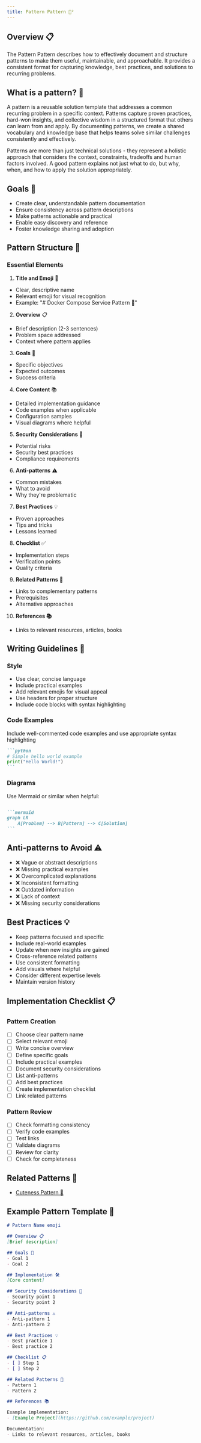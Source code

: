 ```yaml
---
title: Pattern Pattern 🔷²
---
```

## Overview 📋
The Pattern Pattern describes how to effectively document and structure patterns to make them useful, maintainable, and approachable. It provides a consistent format for capturing knowledge, best practices, and solutions to recurring problems.

## What is a pattern? 🔷

A pattern is a reusable solution template that addresses a common recurring problem in a specific context. Patterns capture proven practices, hard-won insights, and collective wisdom in a structured format that others can learn from and apply. By documenting patterns, we create a shared vocabulary and knowledge base that helps teams solve similar challenges consistently and effectively.

Patterns are more than just technical solutions - they represent a holistic approach that considers the context, constraints, tradeoffs and human factors involved. A good pattern explains not just what to do, but why, when, and how to apply the solution appropriately.

## Goals 🎯
- Create clear, understandable pattern documentation
- Ensure consistency across pattern descriptions
- Make patterns actionable and practical
- Enable easy discovery and reference
- Foster knowledge sharing and adoption

## Pattern Structure 📑

### Essential Elements

1. **Title and Emoji** 📌
  - Clear, descriptive name
  - Relevant emoji for visual recognition
  - Example: "# Docker Compose Service Pattern 🐋"

2. **Overview** 📋
  - Brief description (2-3 sentences)
  - Problem space addressed
  - Context where pattern applies

3. **Goals** 🎯
  - Specific objectives
  - Expected outcomes
  - Success criteria

4. **Core Content** 📚
  - Detailed implementation guidance
  - Code examples when applicable
  - Configuration samples
  - Visual diagrams where helpful

5. **Security Considerations** 🔐
  - Potential risks
  - Security best practices
  - Compliance requirements

6. **Anti-patterns** ⚠️
  - Common mistakes
  - What to avoid
  - Why they're problematic

7. **Best Practices** 💡
  - Proven approaches
  - Tips and tricks
  - Lessons learned

8. **Checklist** ✅
  - Implementation steps
  - Verification points
  - Quality criteria

9. **Related Patterns** 🔗
  - Links to complementary patterns
  - Prerequisites
  - Alternative approaches

10. **References 📚**
  - Links to relevant resources, articles, books

## Writing Guidelines 📝

### Style
- Use clear, concise language
- Include practical examples
- Add relevant emojis for visual appeal
- Use headers for proper structure
- Include code blocks with syntax highlighting

### Code Examples
Include well-commented code examples and use appropriate syntax highlighting
````markdown
```python
# Simple hello world example
print("Hello World!")
```
````

### Diagrams
Use Mermaid or similar when helpful:
````markdown

```mermaid
graph LR
    A[Problem] --> B[Pattern] --> C[Solution]
```
````

## Anti-patterns to Avoid ⚠️
- ❌ Vague or abstract descriptions
- ❌ Missing practical examples
- ❌ Overcomplicated explanations
- ❌ Inconsistent formatting
- ❌ Outdated information
- ❌ Lack of context
- ❌ Missing security considerations

## Best Practices 💡
- Keep patterns focused and specific
- Include real-world examples
- Update when new insights are gained
- Cross-reference related patterns
- Use consistent formatting
- Add visuals where helpful
- Consider different expertise levels
- Maintain version history

## Implementation Checklist 📋

### Pattern Creation
- [ ] Choose clear pattern name
- [ ] Select relevant emoji
- [ ] Write concise overview
- [ ] Define specific goals
- [ ] Include practical examples
- [ ] Document security considerations
- [ ] List anti-patterns
- [ ] Add best practices
- [ ] Create implementation checklist
- [ ] Link related patterns

### Pattern Review
- [ ] Check formatting consistency
- [ ] Verify code examples
- [ ] Test links
- [ ] Validate diagrams
- [ ] Review for clarity
- [ ] Check for completeness

## Related Patterns 🔗
- [Cuteness Pattern 🌸](../practice/cuteness.md)

## Example Pattern Template 📄

```markdown
# Pattern Name emoji

## Overview 📋
[Brief description]

## Goals 🎯
- Goal 1
- Goal 2

## Implementation 🛠️
[Core content]

## Security Considerations 🔐
- Security point 1
- Security point 2

## Anti-patterns ⚠️
- Anti-pattern 1
- Anti-pattern 2

## Best Practices 💡
- Best practice 1
- Best practice 2

## Checklist 📋
- [ ] Step 1
- [ ] Step 2

## Related Patterns 🔗
- Pattern 1
- Pattern 2

## References 📚

Example implementation:
- [Example Project](https://github.com/example/project)

Documentation:
- Links to relevant resources, articles, books

```